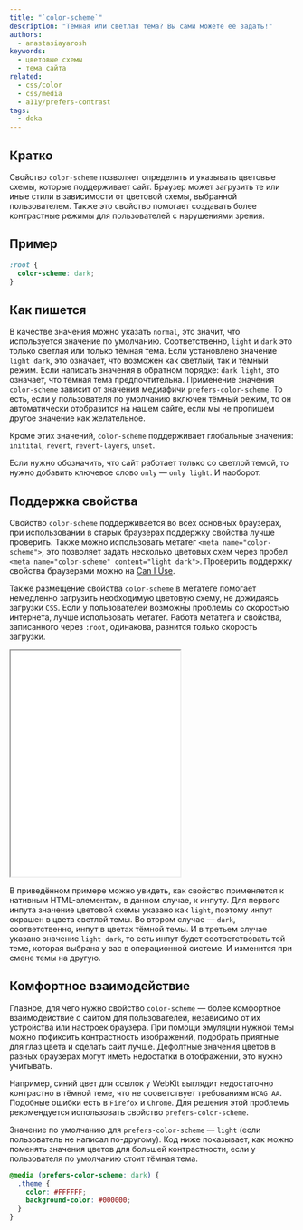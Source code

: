 ```yaml
---
title: "`color-scheme`"
description: "Тёмная или светлая тема? Вы сами можете её задать!"
authors:
  - anastasiayarosh
keywords:
  - цветовые схемы
  - тема сайта
related:
  - css/color
  - css/media
  - a11y/prefers-contrast
tags:
  - doka
---
```


## Кратко

Свойство `color-scheme` позволяет определять и указывать цветовые схемы, которые поддерживает сайт. Браузер может загрузить те или иные стили в зависимости от цветовой схемы, выбранной пользователем. Также это свойство помогает создавать более контрастные режимы для пользователей с нарушениями зрения.

## Пример

```css
:root {
  color-scheme: dark;
}
```

## Как пишется

В качестве значения можно указать `normal`, это значит, что используется значение по умолчанию. Соответственно, `light` и `dark` это только светлая или только тёмная тема. Если установлено значение `light dark`, это означает, что возможен как светлый, так и тёмный режим. Если написать значения в обратном порядке: `dark light`, это означает, что тёмная тема предпочтительна. Применение значения `color-scheme` зависит от значения медиафичи `prefers-color-scheme`. То есть, если у пользователя по умолчанию включен тёмный режим, то он автоматически отобразится на нашем сайте, если мы не пропишем другое значение как желательное.

Кроме этих значений, `color-scheme` поддерживает глобальные значения: `initital`, `revert`, `revert-layers`, `unset`.

Если нужно обозначить, что сайт работает только со светлой темой, то нужно добавить ключевое слово `only` — `only light`. И наоборот.

## Поддержка свойства

Свойство `color-scheme` поддерживается во всех основных браузерах, при использовании в старых браузерах поддержку свойства лучше проверить. Также можно использовать метатег `<meta name="color-scheme">`, это позволяет задать несколько цветовых схем через пробел `<meta name="color-scheme" content="light dark">`. Проверить поддержку свойства браузерами можно на [Can I Use](https://caniuse.com/?search=color-scheme).

Также размещение свойства `color-scheme` в метатеге помогает немедленно загрузить необходимую цветовую схему, не дожидаясь загрузки `CSS`. Если у пользователей возможны проблемы со скоростью интернета, лучше использовать метатег. Работа метатега и свойства, записанного через `:root`, одинакова, разнится только скорость загрузки.

<iframe title="Примеры нативных элементов" src="demos/basic/" height="400"></iframe>

В приведённом примере можно увидеть, как свойство применяется к нативным HTML-элементам, в данном случае, к инпуту. Для первого инпута значение цветовой схемы указано как `light`, поэтому инпут окрашен в цвета светлой темы. Во втором случае — `dark`, соответственно, инпут в цветах тёмной темы. И в третьем случае указано значение `light dark`, то есть инпут будет соответствовать той теме, которая выбрана у вас в операционной системе. И изменится при смене темы на другую.

## Комфортное взаимодействие

Главное, для чего нужно свойство `color-scheme` — более комфортное взаимодействие с сайтом для пользователей, независимо от их устройства или настроек браузера. При помощи эмуляции нужной темы можно пофиксить контрастность изображений, подобрать приятные для глаз цвета и сделать сайт лучше. Дефолтные значения цветов в разных браузерах могут иметь недостатки в отображении, это нужно учитывать.

Например, синий цвет для ссылок у WebKit выглядит недостаточно контрастно в тёмной теме, что не сооветствует требованиям `WCAG AA`. Подобные ошибки есть в `Firefox` и `Chrome`. Для решения этой проблемы рекомендуется использовать свойство `prefers-color-scheme`.

Значение по умолчанию для `prefers-color-scheme` — `light` (если пользователь не написал по-другому). Код ниже показывает, как можно поменять значения цветов для большей контрастности, если у пользователя по умолчанию стоит тёмная тема.

```css
@media (prefers-color-scheme: dark) {
  .theme {
    color: #FFFFFF;
    background-color: #000000;
  }
}
```

